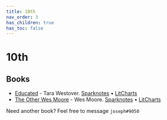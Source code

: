 ```yaml
---
title: 10th
nav_order: 3
has_children: true
has_toc: false
---
```


# 10th
## Books
- [Educated](/10th/Educated) - Tara Westover. [Sparknotes](https://www.sparknotes.com/lit/educated/) • [LitCharts](https://www.litcharts.com/lit/educated)
- [The Other Wes Moore](/10th/The-Other-Wes-Moore) - Wes Moore. [Sparknotes](https://www.sparknotes.com/lit/other-wes-moore/) • [LitCharts](https://www.litcharts.com/lit/the-other-wes-moore)

Need another book? Feel free to message `joseph#9050`

<script>if (location.href.endsWith('.html')) window.history.replaceState({}, document.title, location.href.substring(0, location.href.length-5));</script>
